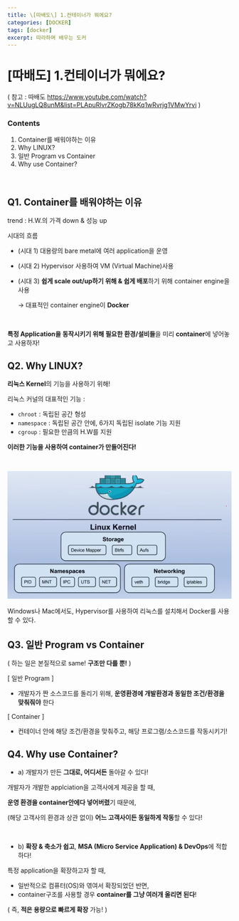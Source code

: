 ```yaml
---
title: \[따배도\] 1.컨테이너가 뭐에요?
categories: [DOCKER]
tags: [docker]
excerpt: 따라하며 배우는 도커
---
```


<script src="https://cdn.mathjax.org/mathjax/latest/MathJax.js?config=TeX-AMS-MML_HTMLorMML" type="text/javascript"></script>

# \[따배도] 1.컨테이너가 뭐에요?

( 참고 : 따배도 https://www.youtube.com/watch?v=NLUugLQ8unM&list=PLApuRlvrZKogb78kKq1wRvrjg1VMwYrvi )

### Contents

1. Container를 배워야하는 이유
2. Why LINUX?
3. 일반 Program vs Container
4. Why use Container?

<br>

## Q1. Container를 배워야하는 이유

trend : H.W.의 가격 down & 성능 up

시대의 흐름

- (시대 1) 대용량의 bare metal에 여러 application을 운영

- (시대 2) Hypervisor 사용하여 VM (Virtual Machine)사용

- (시대 3) **쉽게 scale out/up하기 위해 & 쉽게 배포**하기 위해 container engine을 사용

  $\rightarrow$ 대표적인 container engine이 **Docker**

<br>

**특정 Application을 동작시키기 위해 필요한 환경/설비들**을 미리 **container**에 넣어놓고 사용하자!



## Q2. Why LINUX?

**리눅스 Kernel**의 기능을 사용하기 위해!

리눅스 커널의 대표적인 기능 :

- `chroot` : 독립된 공간 형성
- `namespace` : 독립된 공간 안에, 6가지 독립된 isolate 기능 지원
- `cgroup`  : 필요한 만큼의 H.W를 지원

**이러한 기능을 사용하여 container가 만들어진다!**

<br>

![figure2](/assets/img/docker/img1.png)

Windows나 Mac에서도, Hypervisor를 사용하여 리눅스를 설치해서 Docker를 사용할 수 있다.



## Q3. 일반 Program vs Container

( 하는 일은 본질적으로 same! **구조만 다를 뿐!** )

[ 일반 Program ]

- 개발자가 짠 소스코드를 돌리기 위해, **운영환경에 개발환경과 동일한 조건/환경을 맞춰줘야** 한다

[ Container ]

- 컨테이너 안에 해당 조건/환경을 맞춰주고, 해당 프로그램/소스코드를 작동시키기!



## Q4. Why use Container?

- a) 개발자가 만든 **그대로, 어디서든** 돌아갈 수 있다!

개발자가 개발한 applciation을 고객사에게 제공을 할 때, 

**운영 환경을 container안에다 넣어버렸**기 때문에,

(해당 고객사의 환경과 상관 없이) **어느 고객사이든 동일하게 작동**할 수 있다!

<br>

- b) **확장 & 축소가 쉽고**, **MSA (Micro Service Application) & DevOps**에 적합하다!

특정 application을 확장하고자 할 때, 

- 일반적으로 컴퓨터(OS)와 엮여서 확장되었던 반면,
- container구조를 사용할 경우 **container를 그냥 여러개 올리면 된다**!

( 즉, **적은 용량으로 빠르게 확장** 가능! )

